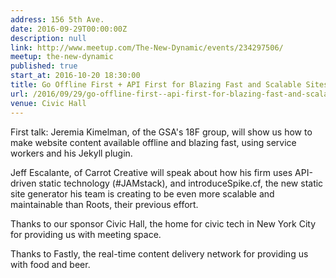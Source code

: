 ```yaml
---
address: 156 5th Ave.
date: 2016-09-29T00:00:00Z
description: null
link: http://www.meetup.com/The-New-Dynamic/events/234297506/
meetup: the-new-dynamic
published: true
start_at: 2016-10-20 18:30:00
title: Go Offline First + API First for Blazing Fast and Scalable Sites
url: /2016/09/29/go-offline-first--api-first-for-blazing-fast-and-scalable-sites/
venue: Civic Hall
---
```


First talk: Jeremia Kimelman, of the GSA's 18F group, will show us how to make website content available offline and blazing fast, using service workers and his Jekyll plugin.

Jeff Escalante, of Carrot Creative will speak about how his firm uses API-driven static technology (#JAMstack), and introduceSpike.cf, the new static site generator his team is creating to be even more scalable and maintainable than Roots, their previous effort.

Thanks to our sponsor Civic Hall, the home for civic tech in New York City for providing us with meeting space.

Thanks to Fastly, the real-time content delivery network for providing us with food and beer.&nbsp;
